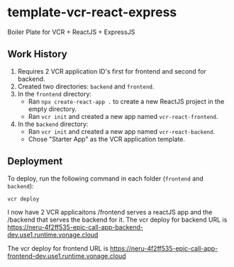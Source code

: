 # template-vcr-react-express

Boiler Plate for VCR + ReactJS + ExpressJS

## Work History

1. Requires 2 VCR application ID's first for frontend and second for backend.
2. Created two directories: `backend` and `frontend`.
3. In the `frontend` directory:
   - Ran `npx create-react-app .` to create a new ReactJS project in the empty directory.
   - Ran `vcr init` and created a new app named `vcr-react-frontend`.
4. In the `backend` directory:
   - Ran `vcr init` and created a new app named `vcr-react-backend`.
   - Chose "Starter App" as the VCR application template.

## Deployment

To deploy, run the following command in each folder (`frontend` and `backend`):

```sh
vcr deploy
```

I now have 2 VCR applicaitons /frontend serves a reactJS app and the /backend that serves the backend for it. The vcr deploy for backend URL is https://neru-4f2ff535-epic-call-app-backend-dev.use1.runtime.vonage.cloud

The vcr deploy for frontend URL is https://neru-4f2ff535-epic-call-app-frontend-dev.use1.runtime.vonage.cloud
